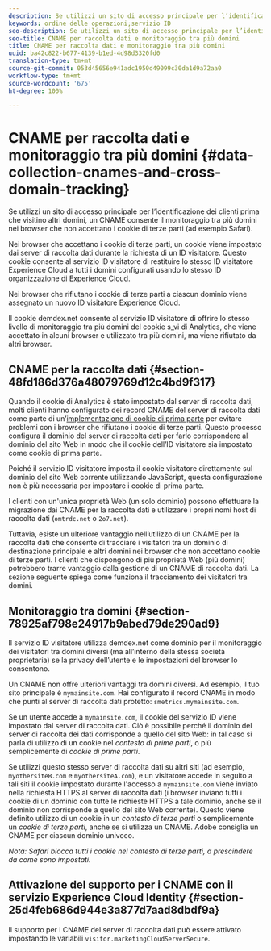 ```yaml
---
description: Se utilizzi un sito di accesso principale per l’identificazione dei clienti prima che visitino altri domini, un CNAME consente il monitoraggio tra più domini nei browser che non accettano i cookie di terze parti (ad esempio Safari).
keywords: ordine delle operazioni;servizio ID
seo-description: Se utilizzi un sito di accesso principale per l’identificazione dei clienti prima che visitino altri domini, un CNAME consente il monitoraggio tra più domini nei browser che non accettano i cookie di terze parti (ad esempio Safari).
seo-title: CNAME per raccolta dati e monitoraggio tra più domini
title: CNAME per raccolta dati e monitoraggio tra più domini
uuid: ba42c822-b677-4139-b1ed-4d98d3320fd0
translation-type: tm+mt
source-git-commit: 053d45656e941adc1950d49099c30da1d9a72aa0
workflow-type: tm+mt
source-wordcount: '675'
ht-degree: 100%

---
```



# CNAME per raccolta dati e monitoraggio tra più domini {#data-collection-cnames-and-cross-domain-tracking}

Se utilizzi un sito di accesso principale per l’identificazione dei clienti prima che visitino altri domini, un CNAME consente il monitoraggio tra più domini nei browser che non accettano i cookie di terze parti (ad esempio Safari).

Nei browser che accettano i cookie di terze parti, un cookie viene impostato dai server di raccolta dati durante la richiesta di un ID visitatore. Questo cookie consente al servizio ID visitatore di restituire lo stesso ID visitatore Experience Cloud a tutti i domini configurati usando lo stesso ID organizzazione di Experience Cloud.

Nei browser che rifiutano i cookie di terze parti a ciascun dominio viene assegnato un nuovo ID visitatore Experience Cloud.

Il cookie demdex.net consente al servizio ID visitatore di offrire lo stesso livello di monitoraggio tra più domini del cookie s_vi di Analytics, che viene accettato in alcuni browser e utilizzato tra più domini, ma viene rifiutato da altri browser.

## CNAME per la raccolta dati {#section-48fd186d376a48079769d12c4bd9f317}

Quando il cookie di Analytics è stato impostato dal server di raccolta dati, molti clienti hanno configurato dei record CNAME del server di raccolta dati come parte di un’[implementazione di cookie di prima parte](https://docs.adobe.com/content/help/it-IT/core-services/interface/ec-cookies/cookies-first-party.html) per evitare problemi con i browser che rifiutano i cookie di terze parti. Questo processo configura il dominio del server di raccolta dati per farlo corrispondere al dominio del sito Web in modo che il cookie dell’ID visitatore sia impostato come cookie di prima parte.

Poiché il servizio ID visitatore imposta il cookie visitatore direttamente sul dominio del sito Web corrente utilizzando JavaScript, questa configurazione non è più necessaria per impostare i cookie di prima parte.

I clienti con un&#39;unica proprietà Web (un solo dominio) possono effettuare la migrazione dai CNAME per la raccolta dati e utilizzare i propri nomi host di raccolta dati (`omtrdc.net` o `2o7.net`).

Tuttavia, esiste un ulteriore vantaggio nell’utilizzo di un CNAME per la raccolta dati che consente di tracciare i visitatori tra un dominio di destinazione principale e altri domini nei browser che non accettano cookie di terze parti. I clienti che dispongono di più proprietà Web (più domini) potrebbero trarre vantaggio dalla gestione di un CNAME di raccolta dati. La sezione seguente spiega come funziona il tracciamento dei visitatori tra domini.

## Monitoraggio tra domini {#section-78925af798e24917b9abed79de290ad9}

Il servizio ID visitatore utilizza demdex.net come dominio per il monitoraggio dei visitatori tra domini diversi (ma all’interno della stessa società proprietaria) se la privacy dell’utente e le impostazioni del browser lo consentono.

Un CNAME non offre ulteriori vantaggi tra domini diversi. Ad esempio, il tuo sito principale è `mymainsite.com`. Hai configurato il record CNAME in modo che punti al server di raccolta dati protetto: `smetrics.mymainsite.com`.

Se un utente accede a `mymainsite.com`, il cookie del servizio ID viene impostato dal server di raccolta dati. Ciò è possibile perché il dominio del server di raccolta dei dati corrisponde a quello del sito Web: in tal caso si parla di utilizzo di un cookie nel *contesto di prime parti*, o più semplicemente di *cookie di prime parti*.

Se utilizzi questo stesso server di raccolta dati su altri siti (ad esempio, `myothersiteB.com` e `myothersiteA.com`), e un visitatore accede in seguito a tali siti il cookie impostato durante l&#39;accesso a `mymainsite.com` viene inviato nella richiesta HTTPS al server di raccolta dati (i browser inviano tutti i cookie di un dominio con tutte le richieste HTTPS a tale dominio, anche se il dominio non corrisponde a quello del sito Web corrente). Questo viene definito utilizzo di un cookie in un *contesto di terze parti* o semplicemente un *cookie di terze parti*, anche se si utilizza un CNAME. Adobe consiglia un CNAME per ciascun dominio univoco.

*Nota: Safari blocca tutti i cookie nel contesto di terze parti, a prescindere da come sono impostati.*

## Attivazione del supporto per i CNAME con il servizio Experience Cloud Identity {#section-25d4feb686d944e3a877d7aad8dbdf9a}

Il supporto per i CNAME del server di raccolta dati può essere attivato impostando le variabili `visitor.marketingCloudServerSecure`.
